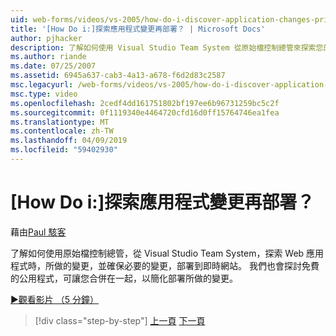 ```yaml
---
uid: web-forms/videos/vs-2005/how-do-i-discover-application-changes-prior-to-deployment
title: '[How Do i:]探索應用程式變更再部署？ | Microsoft Docs'
author: pjhacker
description: 了解如何使用 Visual Studio Team System 從原始檔控制總管來探索您的 Web 應用程式，以及 ensur 已進行的變更...
ms.author: riande
ms.date: 07/25/2007
ms.assetid: 6945a637-cab3-4a13-a678-f6d2d83c2587
msc.legacyurl: /web-forms/videos/vs-2005/how-do-i-discover-application-changes-prior-to-deployment
msc.type: video
ms.openlocfilehash: 2cedf4dd161751802bf197ee6b96731259bc5c2f
ms.sourcegitcommit: 0f1119340e4464720cfd16d0ff15764746ea1fea
ms.translationtype: MT
ms.contentlocale: zh-TW
ms.lasthandoff: 04/09/2019
ms.locfileid: "59402930"
---
```

# <a name="how-do-i-discover-application-changes-prior-to-deployment"></a>[How Do i:]探索應用程式變更再部署？

藉由[Paul 駭客](https://github.com/pjhacker)

了解如何使用原始檔控制總管，從 Visual Studio Team System，探索 Web 應用程式時，所做的變更，並確保必要的變更，部署到即時網站。 我們也會探討免費的公用程式，可讓您合併在一起，以簡化部署所做的變更。

[&#9654;觀看影片 （5 分鐘）](https://channel9.msdn.com/Blogs/ASP-NET-Site-Videos/how-do-i-discover-application-changes-prior-to-deployment)

> [!div class="step-by-step"]
> [上一頁](how-do-i-publish-and-analyze-test-results.md)
> [下一頁](how-do-i-implement-continuous-integration-with-team-foundation.md)
